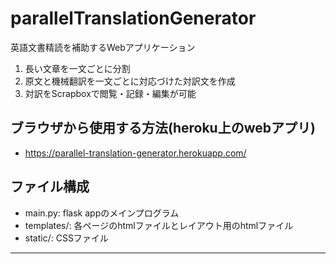 # parallelTranslationGenerator

英語文書精読を補助するWebアプリケーション
1. 長い文章を一文ごとに分割
2. 原文と機械翻訳を一文ごとに対応づけた対訳文を作成
3. 対訳をScrapboxで閲覧・記録・編集が可能


## ブラウザから使用する方法(heroku上のwebアプリ)
- https://parallel-translation-generator.herokuapp.com/


## ファイル構成

- main.py: flask appのメインプログラム
- templates/: 各ページのhtmlファイルとレイアウト用のhtmlファイル
- static/: CSSファイル
---
